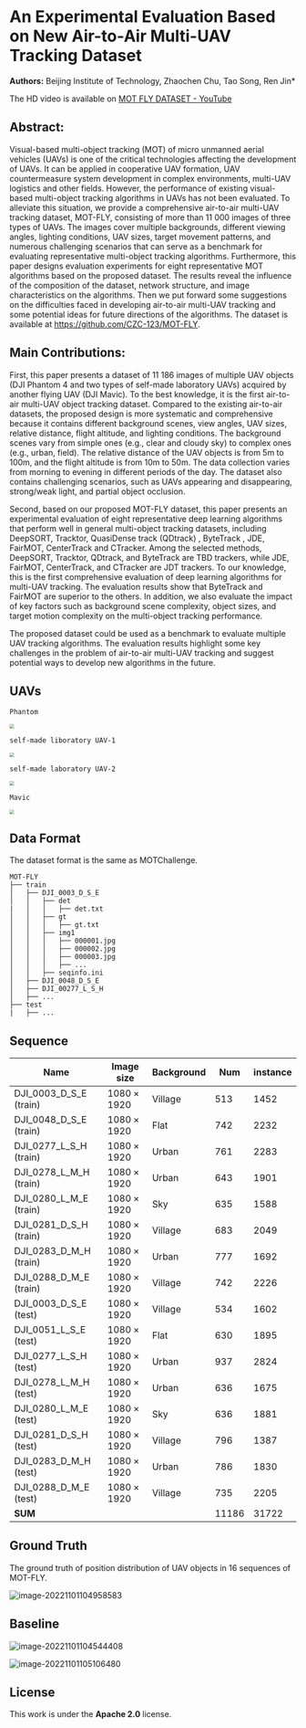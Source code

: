 # An Experimental Evaluation Based on New Air-to-Air Multi-UAV Tracking Dataset

**Authors:** Beijing Institute of Technology, Zhaochen Chu, Tao Song, Ren Jin*

The HD video is available on [MOT FLY DATASET - YouTube](https://www.youtube.com/watch?v=t-QuK7Wi63A)

## Abstract:

Visual-based multi-object tracking (MOT) of micro unmanned aerial vehicles (UAVs) is one of the critical technologies affecting the development of UAVs. It can be applied in cooperative UAV formation, UAV countermeasure system development in complex environments, multi-UAV logistics and other fields. However, the performance of existing visual-based multi-object tracking algorithms in UAVs has not been evaluated. To alleviate this situation, we provide a comprehensive air-to-air multi-UAV tracking dataset, MOT-FLY, consisting of more than 11 000 images of three types of UAVs. The images cover multiple backgrounds, different viewing angles, lighting conditions, UAV sizes, target movement patterns, and numerous challenging scenarios that can serve as a benchmark for evaluating representative multi-object tracking algorithms. Furthermore, this paper designs evaluation experiments for eight representative MOT algorithms based on the proposed dataset. The results reveal the influence of the composition of the dataset, network structure, and image characteristics on the algorithms. Then we put forward some suggestions on the difficulties faced in developing air-to-air multi-UAV tracking and some potential ideas for future directions of the algorithms. The dataset is available at https://github.com/CZC-123/MOT-FLY.

## Main Contributions:

First, this paper presents a dataset of 11 186 images of multiple UAV objects (DJI Phantom 4 and two types of self-made laboratory UAVs) acquired by another flying UAV (DJI Mavic). To the best knowledge, it is the first air-to-air multi-UAV object tracking dataset. Compared to the existing air-to-air datasets, the proposed design is more systematic and comprehensive because it contains different background scenes, view angles, UAV sizes, relative distance, flight altitude, and lighting conditions. The background scenes vary from simple ones (e.g., clear and cloudy sky) to complex ones (e.g., urban, field). The relative distance of the UAV objects is from 5m to 100m, and the flight altitude is from 10m to 50m. The data collection varies from morning to evening in different periods of the day. The dataset also contains challenging scenarios, such as UAVs appearing and disappearing, strong/weak light, and partial object occlusion. 

Second, based on our proposed MOT-FLY dataset, this paper presents an experimental evaluation of eight representative deep learning algorithms that perform well in general multi-object tracking datasets, including DeepSORT, Tracktor, QuasiDense track (QDtrack) , ByteTrack , JDE, FairMOT, CenterTrack and CTracker. Among the selected methods, DeepSORT, Tracktor, QDtrack, and ByteTrack are TBD trackers, while JDE, FairMOT, CenterTrack, and CTracker are JDT trackers. To our knowledge, this is the first comprehensive evaluation of deep learning algorithms for multi-UAV tracking. The evaluation results show that ByteTrack and FairMOT are superior to the others. In addition, we also evaluate the impact of key factors such as background scene complexity, object sizes, and target motion complexity on the multi-object tracking performance.

The proposed dataset could be used as a benchmark to evaluate multiple UAV tracking algorithms. The evaluation results highlight some key challenges in the problem of air-to-air multi-UAV tracking and suggest potential ways to develop new algorithms in the future.

## UAVs

`Phantom`

<img src="README/Phantom_02.jpg" style="zoom:50%;" />



`self-made liboratory UAV-1`

<img src="README/680_02.jpg" style="zoom:50%;" />



`self-made laboratory UAV-2`

<img src="README/laboratory_UAV-2.jpg" style="zoom:50%;" />



`Mavic`

<img src="README/mavic_01.jpg" style="zoom:50%;" />

## Data Format

The dataset format is the same as MOTChallenge.

```
MOT-FLY
├── train
│   ├── DJI_0003_D_S_E
│   │   ├── det
|   │   │   ├── det.txt
│   │   ├── gt
│   │   │   ├── gt.txt
│   │   ├── img1
│   │   │   ├── 000001.jpg
│   │   │   ├── 000002.jpg
│   │   │   ├── 000003.jpg
│   │   │   ├── ...
│   │   ├── seqinfo.ini
│   ├── DJI_0048_D_S_E
│   ├── DJI_00277_L_S_H
│   ├── ...
├── test
|   ├── ...
```

## Sequence

| Name                   | Image size       | Background | Num   | instance |
| ---------------------- | ---------------- | ---------- | ----- | -------- |
| DJI_0003_D_S_E (train) | $1080\times1920$ | Village    | 513   | 1452     |
| DJI_0048_D_S_E (train) | $1080\times1920$ | Flat       | 742   | 2232     |
| DJI_0277_L_S_H (train) | $1080\times1920$ | Urban      | 761   | 2283     |
| DJI_0278_L_M_H (train) | $1080\times1920$ | Urban      | 643   | 1901     |
| DJI_0280_L_M_E (train) | $1080\times1920$ | Sky        | 635   | 1588     |
| DJI_0281_D_S_H (train) | $1080\times1920$ | Village    | 683   | 2049     |
| DJI_0283_D_M_H (train) | $1080\times1920$ | Urban      | 777   | 1692     |
| DJI_0288_D_M_E (train) | $1080\times1920$ | Village    | 742   | 2226     |
| DJI_0003_D_S_E (test)  | $1080\times1920$ | Village    | 534   | 1602     |
| DJI_0051_L_S_E (test)  | $1080\times1920$ | Flat       | 630   | 1895     |
| DJI_0277_L_S_H (test)  | $1080\times1920$ | Urban      | 937   | 2824     |
| DJI_0278_L_M_H (test)  | $1080\times1920$ | Urban      | 636   | 1675     |
| DJI_0280_L_M_E (test)  | $1080\times1920$ | Sky        | 636   | 1881     |
| DJI_0281_D_S_H (test)  | $1080\times1920$ | Village    | 796   | 1387     |
| DJI_0283_D_M_H (test)  | $1080\times1920$ | Urban      | 786   | 1830     |
| DJI_0288_D_M_E (test)  | $1080\times1920$ | Village    | 735   | 2205     |
| **SUM**                |                  |            | 11186 | 31722    |

## Ground Truth

The ground truth of position distribution of UAV objects in 16 sequences of MOT-FLY.

![image-20221101104958583](README/image-20221101104958583.png)

## Baseline

![image-20221101104544408](README/image-20221101104544408.png)

![image-20221101105106480](README/image-20221101105106480.png)

## License

This work is under the **Apache 2.0** license.